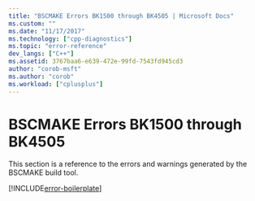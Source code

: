 ```yaml
---
title: "BSCMAKE Errors BK1500 through BK4505 | Microsoft Docs"
ms.custom: ""
ms.date: "11/17/2017"
ms.technology: ["cpp-diagnostics"]
ms.topic: "error-reference"
dev_langs: ["C++"]
ms.assetid: 3767baa6-e639-472e-99fd-7543fd945cd3
author: "corob-msft"
ms.author: "corob"
ms.workload: ["cplusplus"]
---
```

# BSCMAKE Errors BK1500 through BK4505

This section is a reference to the errors and warnings generated by the BSCMAKE build tool.

[!INCLUDE[error-boilerplate](../../error-messages/includes/error-boilerplate.md)]
